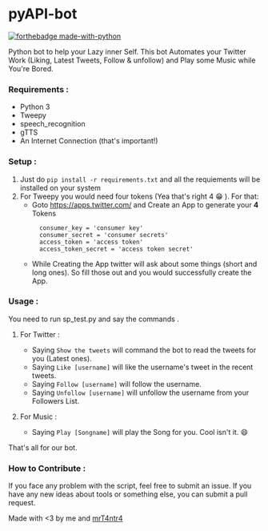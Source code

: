 # pyAPI-bot

[![forthebadge made-with-python](http://ForTheBadge.com/images/badges/made-with-python.svg)](https://www.python.org/)

Python bot to help your Lazy inner Self. This bot Automates your Twitter Work (Liking, Latest Tweets, Follow & unfollow) and Play some Music while You're Bored.

### Requirements :
* Python 3 
* Tweepy
* speech_recognition
* gTTS
* An Internet Connection (that's important!)

### Setup :
1. Just do ``` pip install -r requirements.txt ``` and all the requiements will be installed on your system
2. For Tweepy you would need four tokens (Yea that's right 4 :grin: ). For that:
    * Goto https://apps.twitter.com/ and Create an App to generate your **4** Tokens 
      ```
        consumer_key = 'consumer key'
        consumer_secret = 'consumer secrets'
        access_token = 'access token'
        access_token_secret = 'access token secret'
      ```
    * While Creating the App twitter will ask about some things (short and long ones). So fill those out and you would               successfully create the App.
    
 ### Usage :
 You need to run sp_test.py and say the commands .
 1. For Twitter :
    * Saying ``` Show the tweets ``` will command the bot to read the tweets for you (Latest ones).
    * Saying ``` Like [username] ``` will like the username's tweet in the recent tweets.
    * Saying ``` Follow [username] ``` will follow the username. 
    * Saying ``` Unfollow [username] ``` will unfollow the username from your Followers List.
 
 2. For Music :
    * Saying ``` Play [Songname] ``` will play the Song for you. Cool isn't it. :smile:
    
 That's all for our bot. 

### How to Contribute :
 If you face any problem with the script, feel free to submit an issue.
 If you have any new ideas about tools or something else, you can submit a pull request.
 
 Made with <3 by me and [mrT4ntr4](https://github.com/mrT4ntr4)
 
